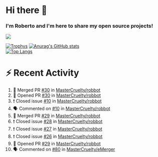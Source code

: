 # Hi there 👋
### I'm Roberto and I'm here to share my open source projects!

<img src="https://komarev.com/ghpvc/?username=mastercruelty&label=Profile views&color=0e75b6"><br>

[![Trophys](https://github-profile-trophy.vercel.app/?username=mastercruelty)](https://github.com/ryo-ma/github-profile-trophy)
[![Anurag's GitHub stats](https://github-readme-stats.vercel.app/api?username=mastercruelty&show_icons=true&theme=tokyonight)](https://github.com/anuraghazra/github-readme-stats)<br>
[![Top Langs](https://github-readme-stats.vercel.app/api/top-langs/?username=mastercruelty&exclude_repo=Alarm-project&layout=compact&theme=tokyonight)](https://github.com/anuraghazra/github-readme-stats)

# :zap: Recent Activity
<!--START_SECTION:activity-->
1. 🎉 Merged PR [#30](https://github.com/MasterCruelty/robbot/pull/30) in [MasterCruelty/robbot](https://github.com/MasterCruelty/robbot)
2. 💪 Opened PR [#30](https://github.com/MasterCruelty/robbot/pull/30) in [MasterCruelty/robbot](https://github.com/MasterCruelty/robbot)
3. ❗️ Closed issue [#10](https://github.com/MasterCruelty/robbot/issues/10) in [MasterCruelty/robbot](https://github.com/MasterCruelty/robbot)
4. 🗣 Commented on [#10](https://github.com/MasterCruelty/robbot/issues/10) in [MasterCruelty/robbot](https://github.com/MasterCruelty/robbot)
5. 🎉 Merged PR [#29](https://github.com/MasterCruelty/robbot/pull/29) in [MasterCruelty/robbot](https://github.com/MasterCruelty/robbot)
6. ❗️ Closed issue [#28](https://github.com/MasterCruelty/robbot/issues/28) in [MasterCruelty/robbot](https://github.com/MasterCruelty/robbot)
7. ❗️ Closed issue [#27](https://github.com/MasterCruelty/robbot/issues/27) in [MasterCruelty/robbot](https://github.com/MasterCruelty/robbot)
8. ❗️ Closed issue [#26](https://github.com/MasterCruelty/robbot/issues/26) in [MasterCruelty/robbot](https://github.com/MasterCruelty/robbot)
9. 💪 Opened PR [#29](https://github.com/MasterCruelty/robbot/pull/29) in [MasterCruelty/robbot](https://github.com/MasterCruelty/robbot)
10. 🗣 Commented on [#80](https://github.com/MasterCruelty/eMerger/issues/80) in [MasterCruelty/eMerger](https://github.com/MasterCruelty/eMerger)
<!--END_SECTION:activity-->
